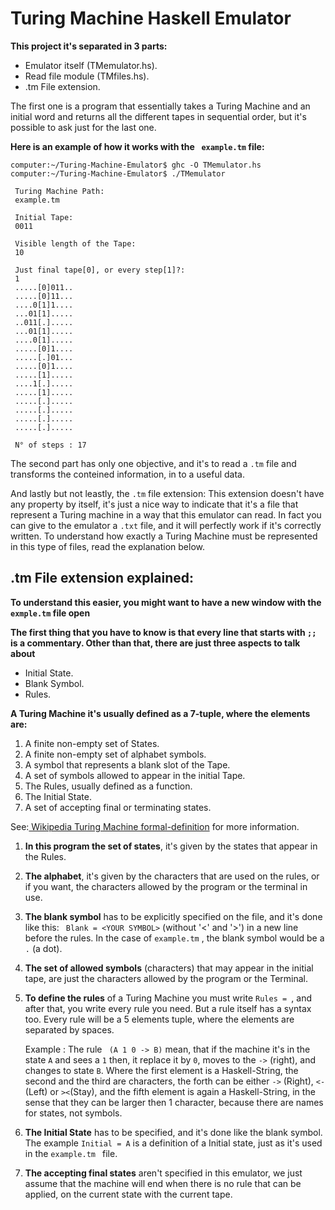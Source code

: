 # Turing Machine Haskell Emulator

**This project it's separated in 3 parts:**

  * Emulator itself (TMemulator.hs).
  * Read file module (TMfiles.hs).
  * .tm File extension.

The first one is a program that essentially takes a Turing Machine and an initial word and returns all the different tapes in sequential order, but it's possible to ask just for the last one.

**Here is an example of how it works with the ``` example.tm``` file:**
```
computer:~/Turing-Machine-Emulator$ ghc -O TMemulator.hs
computer:~/Turing-Machine-Emulator$ ./TMemulator

 Turing Machine Path:
 example.tm

 Initial Tape:
 0011

 Visible length of the Tape:
 10

 Just final tape[0], or every step[1]?:
 1
 .....[0]011..
 .....[0]11...
 ....0[1]1....
 ...01[1].....
 ..011[.].....
 ...01[1].....
 ....0[1].....
 .....[0]1....
 .....[.]01...
 .....[0]1....
 .....[1].....
 ....1[.].....
 .....[1].....
 .....[.].....
 .....[.].....
 .....[.].....
 .....[.].....

 N° of steps : 17
```

The second part has only one objective, and it's to read a ```.tm``` file and transforms the conteined information, in to a useful data.

And lastly but not leastly, the ```.tm``` file extension: This extension doesn't have any property by itself, it's just a nice way to indicate that it's a file that represent a Turing machine in a way that this emulator can read. In fact you can give to the emulator a ```.txt``` file, and it will perfectly work if it's correctly written.  To understand how exactly a Turing Machine must be represented in this type of files, read the explanation below.

## .tm File extension explained:

**To understand this easier, you might want to have a new window with the ```exmple.tm``` file open**

**The first thing that you have to know is that every line that starts with ```;;``` is a commentary. Other than that, there are just three aspects to talk about**
  - Initial State.
  - Blank Symbol.
  - Rules.

**A Turing Machine it's usually defined as a 7-tuple, where the elements are:**
 1. A finite non-empty set of States.
 2. A finite non-empty set of alphabet symbols.
 3. A symbol that represents a blank slot of the Tape.
 4. A set of symbols allowed to appear in the initial Tape.
 5. The Rules, usually defined as a function.
 6. The Initial State.
 7. A set of accepting final or terminating states.

See:[ Wikipedia Turing Machine formal-definition](https://en.wikipedia.org/wiki/Turing_machine#Formal_definition) for more information.

1. **In this program the set of states**, it's given by the states that appear in the Rules.

2. **The alphabet**, it's given by the characters that are used on the rules, or if you want, the characters allowed by the program or the terminal in use.

3. **The blank symbol** has to be explicitly specified on the file, and it's done like this: ``` Blank = <YOUR SYMBOL>``` (without '<' and '>') in a new line before the rules. In the case of ``` example.tm ``` , the blank symbol would be a ```.``` (a dot).

4. **The set of allowed symbols** (characters) that may appear in the initial tape, are just the characters allowed by the program or the Terminal.

5. **To define the rules** of a Turing Machine you must write ```Rules = ```, and after that, you write every rule you need. But a rule itself has a syntax too.   Every rule will be a 5 elements tuple, where the elements are separated by spaces.

   Example :  The rule ``` (A 1 0 -> B)``` mean, that if the machine it's in the state ```A``` and sees a ```1``` then, it replace it by ```0```, moves to the ```->``` (right), and changes to state ```B```.  Where the first element is a Haskell-String, the second and the third are characters, the forth can be either ``` -> ``` (Right), ```<-``` (Left) or ```><```(Stay), and the fifth element is again a Haskell-String, in the sense that they can be larger then 1 character, because there are names for states, not symbols.

6. **The Initial State** has to be specified, and it's done like the blank symbol. The example ```Initial = A``` is a definition of a Initial state, just as it's used in the ```example.tm ``` file.

7. **The accepting final states** aren't specified in this emulator, we just assume that the machine will end when there is no rule that can be applied, on the current state with the current tape.
